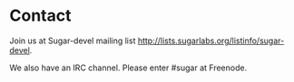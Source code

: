 Contact
=======

Join us at Sugar-devel mailing list
<http://lists.sugarlabs.org/listinfo/sugar-devel>.

We also have an IRC channel. Please enter #sugar at Freenode.
